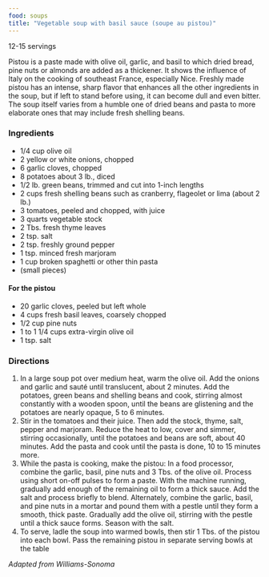 ```yaml
---
food: soups
title: "Vegetable soup with basil sauce (soupe au pistou)"
---
```


12-15 servings

Pistou is a paste made with olive oil, garlic, and basil to which dried bread, pine nuts or almonds are added as a thickener. It shows the influence of Italy on the cooking of southeast France, especially Nice. Freshly made pistou has an intense, sharp flavor that enhances all the other ingredients in the soup, but if left to stand before using, it can become dull and even bitter. The soup itself varies from a humble one of dried beans and pasta to more elaborate ones that may include fresh shelling beans.

### Ingredients

- 1/4 cup olive oil
- 2 yellow or white onions, chopped
- 6 garlic cloves, chopped
- 8 potatoes about 3 lb., diced
- 1/2 lb. green beans, trimmed and cut into 1-inch lengths
- 2 cups fresh shelling beans such as cranberry, flageolet or lima (about 2 lb.)
- 3 tomatoes, peeled and chopped, with juice
- 3 quarts vegetable stock
- 2 Tbs. fresh thyme leaves
- 2 tsp. salt
- 2 tsp. freshly ground pepper
- 1 tsp. minced fresh marjoram
- 1 cup broken spaghetti or other thin pasta
- (small pieces)

#### For the pistou

- 20 garlic cloves, peeled but left whole
- 4 cups fresh basil leaves, coarsely chopped
- 1/2 cup pine nuts
- 1 to 1 1/4 cups extra-virgin olive oil
- 1 tsp. salt

### Directions

1. In a large soup pot over medium heat, warm the olive oil. Add the onions and garlic and sauté until translucent, about 2 minutes. Add the potatoes, green beans and shelling beans and cook, stirring almost constantly with a wooden spoon, until the beans are glistening and the potatoes are nearly opaque, 5 to 6 minutes.
1. Stir in the tomatoes and their juice. Then add the stock, thyme, salt, pepper and marjoram. Reduce the heat to low, cover and simmer, stirring occasionally, until the potatoes and beans are soft, about 40 minutes. Add the pasta and cook until the pasta is done, 10 to 15 minutes more.
1. While the pasta is cooking, make the pistou: In a food processor, combine the garlic, basil, pine nuts and 3 Tbs. of the olive oil. Process using short on-off pulses to form a paste. With the machine running, gradually add enough of the remaining oil to form a thick sauce. Add the salt and process briefly to blend. Alternately, combine the garlic, basil, and pine nuts in a mortar and pound them with a pestle until they form a smooth, thick paste. Gradually add the olive oil, stirring with the pestle until a thick sauce forms. Season with the salt.
1. To serve, ladle the soup into warmed bowls, then stir 1 Tbs. of the pistou into each bowl. Pass the remaining pistou in separate serving bowls at the table
    
    
*Adapted from Williams-Sonoma*

